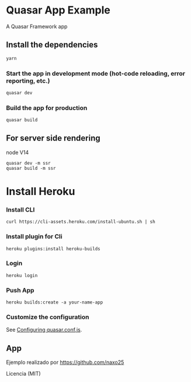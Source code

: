 # Quasar App Example

A Quasar Framework app

## Install the dependencies
```bash
yarn
```

### Start the app in development mode (hot-code reloading, error reporting, etc.)
```bash
quasar dev
```

### Build the app for production
```bash
quasar build
```

## For server side rendering

node V14

	quasar dev -m ssr
	quasar build -m ssr

# Install Heroku


### Install CLI

	curl https://cli-assets.heroku.com/install-ubuntu.sh | sh

### Install plugin for Cli

	heroku plugins:install heroku-builds

### Login

	heroku login

### Push App

	heroku builds:create -a your-name-app


### Customize the configuration

See [Configuring quasar.conf.js](https://v2.quasar.dev/quasar-cli/quasar-conf-js).


## App

Ejemplo realizado por https://github.com/naxo25

Licencia (MIT)
